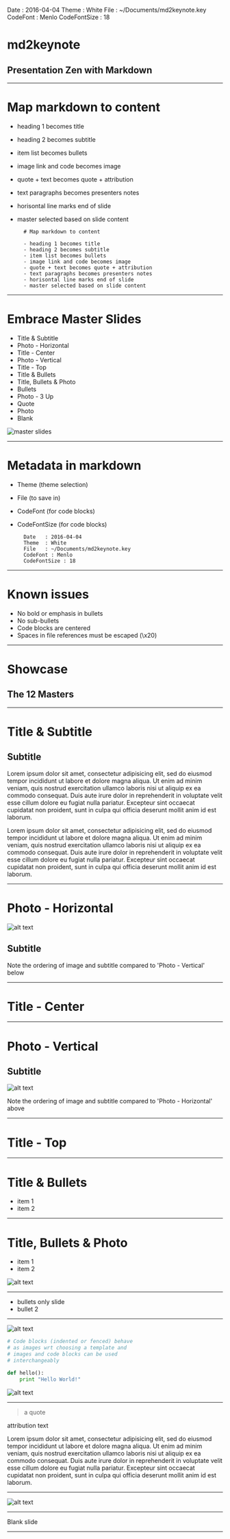 Date   : 2016-04-04
Theme  : White
File   : ~/Documents/md2keynote.key
CodeFont : Menlo
CodeFontSize : 18


# md2keynote

## Presentation Zen with Markdown

----

# Map markdown to content

- heading 1 becomes title
- heading 2 becomes subtitle
- item list becomes bullets
- image link and code becomes image
- quote + text becomes quote + attribution 
- text paragraphs becomes presenters notes
- horisontal line marks end of slide
- master selected based on slide content

        # Map markdown to content
        
        - heading 1 becomes title
        - heading 2 becomes subtitle
        - item list becomes bullets
        - image link and code becomes image
        - quote + text becomes quote + attribution 
        - text paragraphs becomes presenters notes
        - horisontal line marks end of slide
        - master selected based on slide content

----

# Embrace Master Slides

- Title & Subtitle
- Photo - Horizontal
- Title - Center
- Photo - Vertical
- Title - Top
- Title & Bullets
- Title, Bullets & Photo
- Bullets
- Photo - 3 Up
- Quote                 
- Photo
- Blank

![master slides][1]

----

# Metadata in markdown

- Theme (theme selection)
- File (to save in)
- CodeFont (for code blocks)
- CodeFontSize (for code blocks)


        Date   : 2016-04-04
        Theme  : White
        File   : ~/Documents/md2keynote.key
        CodeFont : Menlo
        CodeFontSize : 18

----

# Known issues

- No bold or emphasis in bullets
- No sub-bullets
- Code blocks are centered
- Spaces in file references must be escaped (\x20)

----

# Showcase

## The 12 Masters

----

# Title & Subtitle

## Subtitle

Lorem ipsum dolor sit amet, consectetur adipisicing elit, sed do eiusmod tempor incididunt ut labore et dolore magna aliqua. Ut enim ad minim veniam, quis nostrud exercitation ullamco laboris nisi ut aliquip ex ea commodo consequat. Duis aute irure dolor in reprehenderit in voluptate velit esse cillum dolore eu fugiat nulla pariatur. Excepteur sint occaecat cupidatat non proident, sunt in culpa qui officia deserunt mollit anim id est laborum.

Lorem ipsum dolor sit amet, consectetur adipisicing elit, sed do eiusmod tempor incididunt ut labore et dolore magna aliqua. Ut enim ad minim veniam, quis nostrud exercitation ullamco laboris nisi ut aliquip ex ea commodo consequat. Duis aute irure dolor in reprehenderit in voluptate velit esse cillum dolore eu fugiat nulla pariatur. Excepteur sint occaecat cupidatat non proident, sunt in culpa qui officia deserunt mollit anim id est laborum.

----

# Photo - Horizontal

![alt text][2]

## Subtitle

Note the ordering of image and subtitle compared to 'Photo - Vertical' below

----

# Title - Center

----

# Photo - Vertical

## Subtitle

![alt text][2]

Note the ordering of image and subtitle compared to 'Photo - Horizontal' above

----

# Title - Top

----

# Title & Bullets

- item 1
- item 2

----

# Title, Bullets & Photo

- item 1
- item 2

![alt text][2]

----

- bullets only slide
- bullet 2

----

![alt text][2]

```python
# Code blocks (indented or fenced) behave
# as images wrt choosing a template and 
# images and code blocks can be used 
# interchangeably

def hello():
    print "Hello World!"
```

![alt text][2]

----

> a quote

attribution text

Lorem ipsum dolor sit amet, consectetur adipisicing elit, sed do eiusmod tempor incididunt ut labore et dolore magna aliqua. Ut enim ad minim veniam, quis nostrud exercitation ullamco laboris nisi ut aliquip ex ea commodo consequat. Duis aute irure dolor in reprehenderit in voluptate velit esse cillum dolore eu fugiat nulla pariatur. Excepteur sint occaecat cupidatat non proident, sunt in culpa qui officia deserunt mollit anim id est laborum.

----

![alt text][2]

----


Blank slide

----


[1]: slide_layout.png 
[2]: /Library/Desktop\x20Pictures/Frog.jpg


